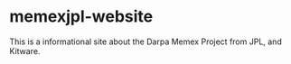 # memexjpl-website
This is a informational site about the Darpa Memex Project from JPL, and Kitware.
